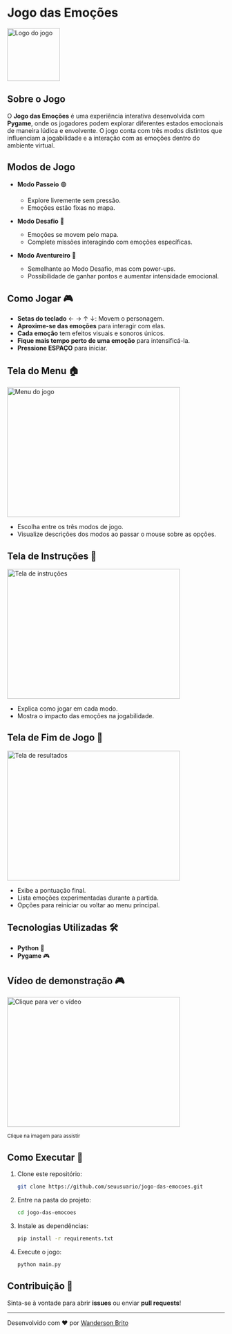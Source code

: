 # Jogo das Emoções

<img src="https://github.com/user-attachments/assets/7421cee7-c56a-4e2a-a114-a1b4a45d478e" alt="Logo do jogo" width="122" height="122"/>

## Sobre o Jogo

O **Jogo das Emoções** é uma experiência interativa desenvolvida com **Pygame**, onde os jogadores podem explorar diferentes estados emocionais de maneira lúdica e envolvente. O jogo conta com três modos distintos que influenciam a jogabilidade e a interação com as emoções dentro do ambiente virtual.

## Modos de Jogo

- **Modo Passeio** 🟢
  - Explore livremente sem pressão.
  - Emoções estão fixas no mapa.

- **Modo Desafio** 🔴
  - Emoções se movem pelo mapa.
  - Complete missões interagindo com emoções específicas.

- **Modo Aventureiro** 🔵
  - Semelhante ao Modo Desafio, mas com power-ups.
  - Possibilidade de ganhar pontos e aumentar intensidade emocional.

## Como Jogar 🎮

- **Setas do teclado** ← → ↑ ↓: Movem o personagem.
- **Aproxime-se das emoções** para interagir com elas.
- **Cada emoção** tem efeitos visuais e sonoros únicos.
- **Fique mais tempo perto de uma emoção** para intensificá-la.
- **Pressione ESPAÇO** para iniciar.

## Tela do Menu 🏠

<img src="https://github.com/user-attachments/assets/6cbbbefd-d9fd-4fc3-9c44-7a3d4a4ee371" alt="Menu do jogo" width="400" height="300"/>

- Escolha entre os três modos de jogo.
- Visualize descrições dos modos ao passar o mouse sobre as opções.

## Tela de Instruções 📜

<img src="https://github.com/user-attachments/assets/915a6c62-b541-428c-b0a3-0a1b705dba70" alt="Tela de instruções" width="400" height="300"/>

- Explica como jogar em cada modo.
- Mostra o impacto das emoções na jogabilidade.

## Tela de Fim de Jogo 🎯

<img src="https://github.com/user-attachments/assets/7995598c-1f18-4f9f-8287-0fdcf6a114b4" alt="Tela de resultados" width="400" height="300"/>

- Exibe a pontuação final.
- Lista emoções experimentadas durante a partida.
- Opções para reiniciar ou voltar ao menu principal.

## Tecnologias Utilizadas 🛠

- **Python** 🐍
- **Pygame** 🎮

## Vídeo de demonstração 🎮

<a href="https://drive.google.com/file/d/19NYvis_sh50j5R3UQNcJ1ozK7_YgPxW1/view?usp=drive_link" target="_blank" rel="noopener noreferrer">
  <img src="https://github.com/user-attachments/assets/d527ab44-9e53-4a79-9a68-4c7d0d39590f" width="400" height="300" alt="Clique para ver o vídeo">
</a>

<sub>Clique na imagem para assistir</sub>


## Como Executar 🚀

1. Clone este repositório:
   ```sh
   git clone https://github.com/seuusuario/jogo-das-emocoes.git
   ```
2. Entre na pasta do projeto:
   ```sh
   cd jogo-das-emocoes
   ```
3. Instale as dependências:
   ```sh
   pip install -r requirements.txt
   ```
4. Execute o jogo:
   ```sh
   python main.py
   ```

## Contribuição 🤝

Sinta-se à vontade para abrir **issues** ou enviar **pull requests**!

---

Desenvolvido com ❤ por [Wanderson Brito](https://github.com/wanderson-devhub)

